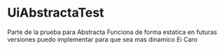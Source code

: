 # UiAbstractaTest
Parte de la prueba para Abstracta
Funciona de forma estatica en futuras versiones puedo implementar para que sea mas dinamico 
Ei Caro
